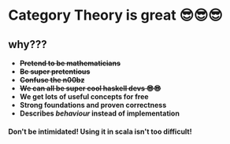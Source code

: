# Category Theory is great 😎😎😎

## why???

- **~~Pretend to be mathematicians~~**
- **~~Be super pretentious~~**
- **~~Confuse the n00bz~~**
- **~~We can all be super cool haskell devs 😎😎~~**
- **We get lots of useful concepts for free**
- **Strong foundations and proven correctness**
- **Describes ***behaviour*** instead of implementation**



#### Don't be intimidated! Using it in scala isn't too difficult!